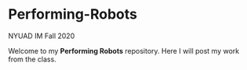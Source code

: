# Performing-Robots
NYUAD IM Fall 2020

Welcome to my <b>Performing Robots</b> repository. Here I will post my work from the class.
